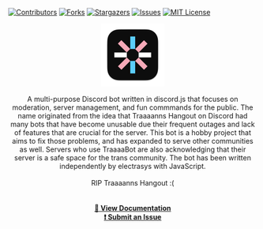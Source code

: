 <a name="readme-top"></a>
[![Contributors][contributors-shield]][contributors-url]
[![Forks][forks-shield]][forks-url]
[![Stargazers][stars-shield]][stars-url]
[![Issues][issues-shield]][issues-url]
[![MIT License][license-shield]][license-url]

<!-- TraaaaBot Logo -->
<div align="center">
  <a href="https://github.com/electrasys/TraaaaBot">
    <img src="TraaaaBot.iconset/icon_512x512@2x@2x.png" alt="TraaaaBot Logo" width="128" height="128">
  </a>
  <p align="center">
    A multi-purpose Discord bot written in discord.js that focuses on moderation, server management, and fun commmands for the public. The name originated from the idea that Traaaanns Hangout on Discord had many bots that have become unusable due their frequent outages and lack of features that are crucial for the server. This bot is a hobby project that aims to fix those problems, and has expanded to serve other communities as well. Servers who use TraaaaBot are also acknowledging that their server is a safe space for the trans community. The bot has been written independently by electrasys with JavaScript.
    <br/>
    <br/>
    RIP Traaaanns Hangout :(
    <br/>
    <br/>
    <br/>
    <a href="https://github.com/electrasys/TraaaaBot"><strong>📖 View Documentation</strong></a>
    <br/>
    <a href="https://discord.gg/Xgcm52y7Yy"><strong>❗ Submit an Issue</strong></a>
  </p>
</div>

[contributors-shield]: https://img.shields.io/github/contributors/electrasys/TraaaaBot.svg?style=for-the-badge
[contributors-url]: https://github.com/electrasys/TraaaaBot/graphs/contributors
[forks-shield]: https://img.shields.io/github/forks/electrasys/TraaaaBot.svg?style=for-the-badge
[forks-url]: https://github.com/electrasys/TraaaaBot/network/members
[stars-shield]: https://img.shields.io/github/stars/electrasys/TraaaaBot.svg?style=for-the-badge
[stars-url]: https://github.com/electrasys/TraaaaBot/stargazers
[issues-shield]: https://img.shields.io/github/issues/electrasys/TraaaaBot.svg?style=for-the-badge
[issues-url]: https://github.com/electrasys/TraaaaBot/issues
[license-shield]: https://img.shields.io/github/license/electrasys/TraaaaBot.svg?style=for-the-badge
[license-url]: https://github.com/electrasys/TraaaaBot/blob/master/LICENSE

